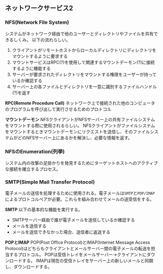 ## ネットワークサービス2
### NFS(Network File System)
システムがネットワーク経由で他のユーザーとディレクトリやファイルを共有できるしくみ。
以下の流れらしい。

1. クライアントがリモートホストからローカルディレクトリにディレクトリをマウントするように要求する
2. マウントサービスはRPC(?)を使用して関連するマウントデーモン(?)に接続するように機能する
3. サーバーが要求されたディレクトリをマウントする権限をユーザーが持っているか確認する
4. サーバー上の各ファイルとディレクトリを一意に識別するファイルハンドル(?)を返す

**RPC(Remote Procedure Call)**
ネットワーク上で接続された他のコンピュータのプログラムを呼び出して実行させるためのプロトコル

**マウントデーモン**
NFSクライアントがNFSサーバー上の共有ファイルシステムをマウントする際に使用されるらしい。
NFSクライアントがファイルシステムをマウントするときマウントデーモンにリクエストを送信し、そのファイルシステムがどのNFSサーバー上にあるかを解決し、必要な情報を返す。

### NFSのEnumeration(列挙)
システム内の攻撃の足掛かりを発見するためにターゲットホストへのアクティブな接続を確立するプロセス。

### SMTP(Simple Mail Transfer Protocol)
電子メールの送信を処理するために使用される。電子メールは`SMTP`と`POP/IMAP`によるプロトコルペアが必要。これらを組み合わせてメールの送受信をする。

**SMTP**
以下の基本的な機能を実行する。
* SMTPサーバー経由で誰が電子メールを送信しているか確認する
* メールを送信する
* メールを送信できなかった場合、送信者に返送する

**POPとIMAP**
POP(Post Office Protocol)とIMAP(Internet Message Access Protocol)はどちらもクライアントとメールサーバー間の電子メールの転送を担当するプロトコル。
POPは受信トレイをメールサーバー→クライアントにダウンロードする。
IMAPは現在の受信トレイをサーバー上の新しいメールと同期し、ダウンロードする。
